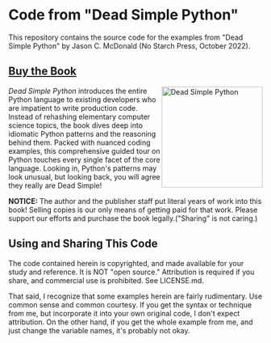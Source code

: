 # Code from "Dead Simple Python"

This repository contains the source code for the examples from
"Dead Simple Python" by Jason C. McDonald (No Starch Press, October 2022).

## [Buy the Book](https://nostarch.com/dead-simple-python)

<img src=https://nostarch.com/sites/default/files/styles/uc_product_full/public/dead-simple-python_front.png alt="Dead Simple Python" width=200px align=right />

*Dead Simple Python* introduces the entire Python language to existing developers who are impatient to write production code. Instead of rehashing elementary computer science topics, the book dives deep into idiomatic Python patterns and the reasoning behind them. Packed with nuanced coding examples, this comprehensive guided tour on Python touches every single facet of the core language. Looking in, Python's patterns may look unusual, but looking back, you will agree they really are Dead Simple!

**NOTICE:** The author and the publisher staff put literal years of work into this book! Selling copies is our only means of getting paid for that work. Please support our efforts and purchase the book legally.("Sharing" is not caring.)

## Using and Sharing This Code

The code contained herein is copyrighted, and made available for your study and
reference. It is NOT "open source." Attribution is required if you share, and
commercial use is prohibited. See LICENSE.md.

That said, I recognize that some examples herein are fairly rudimentary. Use
common sense and common courtesy. If you get the syntax or technique from me,
but incorporate it into your own original code, I don't expect attribution.
On the other hand, if you get the whole example from me, and just
change the variable names, it's probably not okay.
